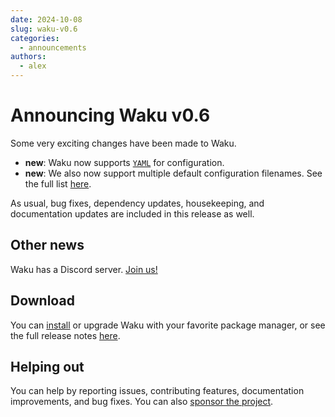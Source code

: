 ```yaml
---
date: 2024-10-08
slug: waku-v0.6
categories:
  - announcements
authors:
  - alex
---
```


# Announcing Waku v0.6

Some very exciting changes have been made to Waku.

- **new**: Waku now supports [`YAML`](yaml) for configuration.
- **new**: We also now support multiple default configuration filenames.
  See the full list [here](../../configuration/introduction.md#filenames).

As usual, bug fixes, dependency updates, housekeeping, and documentation updates
are included in this release as well.

## Other news

Waku has a Discord server. [Join us!](https://discord.gg/NcRFkVTcaw)

## Download

You can [install](../../install.md) or upgrade Waku with your favorite package manager,
or see the full release notes [here](https://github.com/caffeine-addictt/waku/releases/tag/v0.3.0).

## Helping out

You can help by reporting issues, contributing features, documentation improvements,
and bug fixes. You can also [sponsor the project][sponsor].

[sponsor]: https://github.com/sponsors/caffeine-addictt
